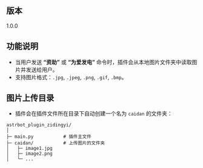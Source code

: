 ## 版本

1.0.0  

## 功能说明

- 当用户发送 **“资助”** 或 **“为爱发电”** 命令时，插件会从本地图片文件夹中读取图片并发送给用户。
- 支持图片格式：`.jpg`, `.jpeg`, `.png`, `.gif`, `.bmp`。


## 图片上传目录

- 插件会在插件文件所在目录下自动创建一个名为 `caidan` 的文件夹：
```
astrbot_plugin_zidingyi/
│
├─ main.py           # 插件主文件
├─ caidan/           # 上传图片的文件夹
│   ├─ image1.jpg
│   ├─ image2.png
│   └─ ...
```
